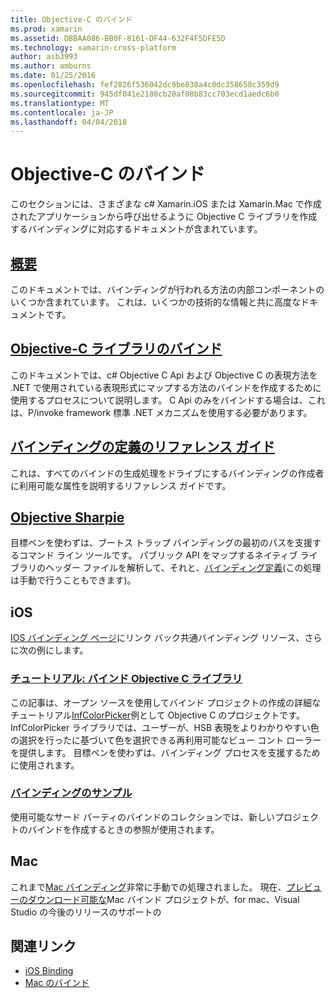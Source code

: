 ```yaml
---
title: Objective-C のバインド
ms.prod: xamarin
ms.assetid: DBBAA086-BB0F-8161-DF44-632F4F5DFE5D
ms.technology: xamarin-cross-platform
author: asb3993
ms.author: amburns
ms.date: 01/25/2016
ms.openlocfilehash: fef2826f536042dc9be830a4c0dc358658c359d9
ms.sourcegitcommit: 945df041e2180cb20af08b83cc703ecd1aedc6b0
ms.translationtype: MT
ms.contentlocale: ja-JP
ms.lasthandoff: 04/04/2018
---
```

# <a name="binding-objective-c"></a>Objective-C のバインド

このセクションには、さまざまな c# Xamarin.iOS または Xamarin.Mac で作成されたアプリケーションから呼び出せるように Objective C ライブラリを作成するバインディングに対応するドキュメントが含まれています。

##  <a name="overviewcross-platformmaciosbindingoverviewmd"></a>[概要](~/cross-platform/macios/binding/overview.md)

このドキュメントでは、バインディングが行われる方法の内部コンポーネントのいくつか含まれています。 これは、いくつかの技術的な情報と共に高度なドキュメントです。

##  <a name="binding-objective-c-librariescross-platformmaciosbindingobjective-c-librariesmd"></a>[Objective-C ライブラリのバインド](~/cross-platform/macios/binding/objective-c-libraries.md)

このドキュメントでは、c# Objective C Api および Objective C の表現方法を .NET で使用されている表現形式にマップする方法のバインドを作成するために使用するプロセスについて説明します。
C Api のみをバインドする場合は、これは、P/invoke framework 標準 .NET メカニズムを使用する必要があります。

##  <a name="binding-definition-reference-guidecross-platformmaciosbindingbinding-types-referencemd"></a>[バインディングの定義のリファレンス ガイド](~/cross-platform/macios/binding/binding-types-reference.md)

これは、すべてのバインドの生成処理をドライブにするバインディングの作成者に利用可能な属性を説明するリファレンス ガイドです。


## <a name="objective-sharpiecross-platformmaciosbindingobjective-sharpieindexmd"></a>[Objective Sharpie](~/cross-platform/macios/binding/objective-sharpie/index.md)

目標ペンを使わずは、ブートス トラップ バインディングの最初のパスを支援するコマンド ライン ツールです。 パブリック API をマップするネイティブ ライブラリのヘッダー ファイルを解析して、それと、[バインディング定義](~/cross-platform/macios/binding/objective-c-libraries.md)(この処理は手動で行うこともできます)。

## <a name="ios"></a>iOS

[IOS バインディング ページ](~/ios/platform/binding-objective-c/index.md)にリンク バック共通バインディング リソース、さらに次の例にします。

### <a name="walkthrough-binding-an-objective-c-libraryiosplatformbinding-objective-cwalkthroughmd"></a>[チュートリアル: バインド Objective C ライブラリ](~/ios/platform/binding-objective-c/walkthrough.md)

この記事は、オープン ソースを使用してバインド プロジェクトの作成の詳細なチュートリアル[InfColorPicker](https://github.com/InfinitApps/InfColorPicker)例として Objective C のプロジェクトです。 InfColorPicker ライブラリでは、ユーザーが、HSB 表現をよりわかりやすい色の選択を行ったに基づいて色を選択できる再利用可能なビュー コント ローラーを提供します。 目標ペンを使わずは、バインディング プロセスを支援するために使用されます。

### <a name="binding-sampleshttpsgithubcommonomonotouch-bindings"></a>[バインディングのサンプル](https://github.com/mono/monotouch-bindings)

使用可能なサード パーティのバインドのコレクションでは、新しいプロジェクトのバインドを作成するときの参照が使用されます。

## <a name="mac"></a>Mac

これまで[Mac バインディング](~/mac/platform/binding.md)非常に手動での処理されました。 現在、[プレビューのダウンロード可能な](https://forums.xamarin.com/discussion/59760/xamarin-mac-binding-project-preview)Mac バインド プロジェクトが、for mac、Visual Studio の今後のリリースのサポートの



## <a name="related-links"></a>関連リンク

- [iOS Binding](~/ios/platform/binding-objective-c/index.md)
- [Mac のバインド](~/mac/platform/binding.md)
